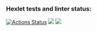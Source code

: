 ### Hexlet tests and linter status:
[![Actions Status](https://github.com/DaniilMolchanov666/java-project-72/actions/workflows/hexlet-check.yml/badge.svg)](https://github.com/DaniilMolchanov666/java-project-72/actions)
<a href="https://codeclimate.com/github/DaniilMolchanov666/java-project-72/maintainability"><img src="https://api.codeclimate.com/v1/badges/f131d6f3718722d7c29e/maintainability" /></a>
<a href="https://codeclimate.com/github/DaniilMolchanov666/java-project-72/test_coverage"><img src="https://api.codeclimate.com/v1/badges/f131d6f3718722d7c29e/test_coverage" /></a>
